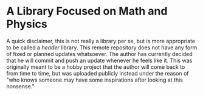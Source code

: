# A Library Focused on Math and Physics
A quick disclaimer, this is not really a library per se, but is more appropriate to be called a *header* library. 
This remote repository does not have any form of fixed or planned updates whatsoever. The author has currently decided that he will commit and push an update whenever he feels like it.
This was originally meant to be a hobby project that the author will come back to from time to time, but was uploaded publicly instead under the reason of "who knows someone may have some inspirations after looking at this nonsense."

